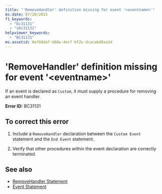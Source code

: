 ```yaml
---
title: "'RemoveHandler' definition missing for event '<eventname>'"
ms.date: 07/20/2015
f1_keywords: 
  - "bc31131"
  - "vbc31131"
helpviewer_keywords: 
  - "BC31131"
ms.assetid: 0ef68daf-b66e-4ecf-bf2c-dcacabd8aa3d
---
```

# 'RemoveHandler' definition missing for event '\<eventname>'
If an event is declared as `Custom`, it must supply a procedure for removing an event handler.  
  
 **Error ID:** BC31131  
  
## To correct this error  
  
1. Include a `RemoveHandler` declaration between the `Custom Event` statement and the `End Event` statement.  
  
2. Verify that other procedures within the event declaration are correctly terminated.  
  
## See also

- [RemoveHandler Statement](../language-reference/statements/removehandler-statement.md)
- [Event Statement](../language-reference/statements/event-statement.md)

